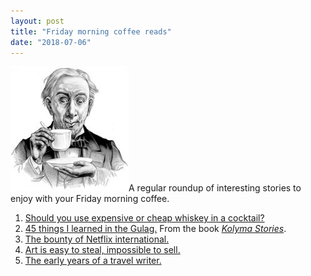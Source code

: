 ```yaml
---
layout: post
title: "Friday morning coffee reads"
date: "2018-07-06"
---
```


![](/assets/images/3b50391u-Edit-800-189x200.jpg)A regular roundup of interesting stories to enjoy with your Friday morning coffee.

1. [Should you use expensive or cheap whiskey in a cocktail?](http://whiskyadvocate.com/dram-debate-expensive-cheap-whiskey/)
2. [45 things I learned in the Gulag.](https://www.theparisreview.org/blog/2018/06/12/forty-five-things-i-learned-in-the-gulag/) From the book _[Kolyma Stories](https://amzn.to/2lXAKfj)_.
3. [The bounty of Netflix international.](https://www.nytimes.com/2018/06/29/movies/netflix-international-films.html)
4. [Art is easy to steal, impossible to sell.](https://www.bloomberg.com/news/articles/2018-06-26/the-pros-and-cons-of-stealing-fine-art)
5. [The early years of a travel writer.](https://longreads.com/2018/07/05/letters-from-trenton/)
